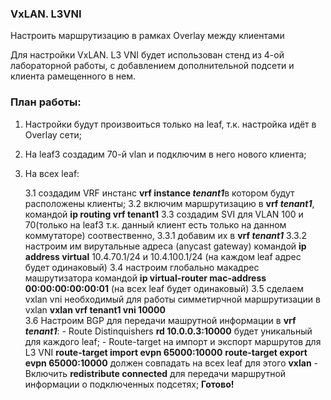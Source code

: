 ### **VxLAN. L3VNI**



Настроить маршрутизацию в рамках Overlay между клиентами

Для настройки VxLAN. L3 VNI будет использован стенд из 4-ой лабораторной работы, с добавлением дополнительной подсети и клиента рамещенного в нем.

### **План работы:**
1. Настройки будут произвоиться только на leaf, т.к. настройка идёт в Overlay сети;
2. На leaf3 создадим 70-й vlan и подключим в него нового клиента;
3. На всех leaf:
   
    3.1 создадим VRF инстанс **vrf instance *tenant1***в котором будут расположены клиенты;
    3.2 включим маршрутизацию в **vrf *tenant1***, командой **ip routing vrf tenant1**
    3.3 создадим SVI для VLAN 100 и 70(только на leaf3 т.к. данный клиент есть только на данном коммутаторе) соотвественно, 
        3.3.1 добавим их в **vrf *tenant1***
        3.3.2 настроим им вирутальные адреса (anycast gateway)  командой **ip address virtual** 10.4.70.1/24 и 10.4.100.1/24 (на каждом leaf адрес будет одинаковый)
    3.4 настроим глобально макадрес машрутизатора командой **ip virtual-router mac-address 00:00:00:00:00:01** (на всех leaf будет одинаковый)
    3.5 сделаем vxlan vni необходимый для работы симметирчной маршрутизации в vxlan **vxlan vrf tenant1 vni 10000**    
    3.6 Настроим BGP для передачи машрутной информации в **vrf *tenant1***:
        - Route Distinquishers **rd 10.0.0.3:10000** будет уникальный для каждого leaf;
        - Route-target на импорт и экспорт маршрутов для L3 VNI **route-target import evpn 65000:10000** **route-target export evpn 65000:10000** должен совпадать на всех leaf для этого **vxlan**
        - Включить **redistribute connected** для передачи маршрутной информации о подключенных подсетях;
**Готово!**
      
